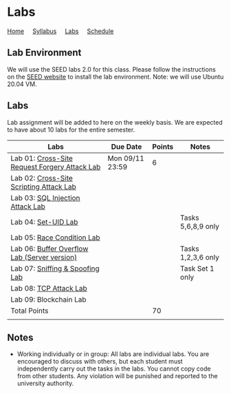 # Labs

[Home](./index.md) &nbsp;&nbsp;&nbsp; [Syllabus](./syllabus.md)  &nbsp;&nbsp;&nbsp; [Labs](./labs.md) &nbsp;&nbsp;&nbsp; [Schedule](./schedule.md)

## Lab Environment

We will use the SEED labs 2.0 for this class. Please follow the instructions
on the [SEED website](https://seedsecuritylabs.org/labsetup.html) to install
the lab environment. Note: we will use Ubuntu 20.04 VM.

## Labs

Lab assignment will be added to here on the weekly basis. We are expected to have 
about 10 labs for the entire semester. 

| Labs   | Due Date | Points | Notes |
| ---    | ---      | ---    | ---   |
| Lab 01: [Cross-Site Request Forgery Attack Lab](https://seedsecuritylabs.org/Labs_20.04/Web/Web_CSRF_Elgg/) | Mon 09/11 23:59 | 6 |
| Lab 02: [Cross-Site Scripting Attack Lab](https://seedsecuritylabs.org/Labs_20.04/Web/Web_XSS_Elgg/) |  |   |
| Lab 03: [SQL Injection Attack Lab](https://seedsecuritylabs.org/Labs_20.04/Web/Web_SQL_Injection/) |  |   |
| Lab 04: [Set-UID Lab](https://seedsecuritylabs.org/Labs_20.04/Software/Environment_Variable_and_SetUID/) |  |   | Tasks 5,6,8,9 only 
| Lab 05: [Race Condition Lab](https://seedsecuritylabs.org/Labs_20.04/Software/Race_Condition/) |  |   | 
| Lab 06: [Buffer Overflow Lab (Server version)](https://seedsecuritylabs.org/Labs_20.04/Software/Buffer_Overflow_Server/) |  |   | Tasks 1,2,3,6 only 
| Lab 07: [Sniffing & Spoofing Lab](https://seedsecuritylabs.org/Labs_20.04/Networking/Sniffing_Spoofing/) |  |   | Task Set 1 only 
| Lab 08: [TCP Attack Lab](https://seedsecuritylabs.org/Labs_20.04/Networking/TCP_Attacks/) |  |   | 
| Lab 09: Blockchain Lab | |   | 
| Total Points |   | 70 |
|  |   ||

## Notes

 - Working individually or in group: All labs are individual labs. You are 
   encouraged to discuss with others, but each student must independently
   carry out the tasks in the labs. You cannot copy code from other students.
   Any violation will be punished and reported to the university authority.

